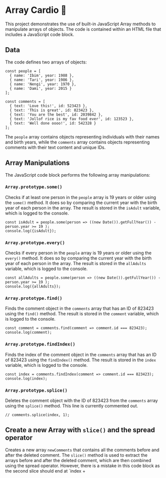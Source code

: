 # Array Cardio 🏁

This project demonstrates the use of built-in JavaScript Array methods to manipulate arrays of objects. The code is contained within an HTML file that includes a JavaScript code block.

## Data

The code defines two arrays of objects:

```
const people = [
  { name: 'Ibim', year: 1988 },
  { name: 'Tari', year: 1986 },
  { name: 'Nengi', year: 1970 },
  { name: 'Dami', year: 2015 }
];

const comments = [
  { text: 'Love this!', id: 523423 },
  { text: 'This is great', id: 823423 },
  { text: 'You are the best', id: 2039842 },
  { text: 'Jollof rice is my fav food ever', id: 123523 },
  { text: 'Well done oooo!', id: 542328 }
];
```

The `people` array contains objects representing individuals with their names and birth years, while the `comments` array contains objects representing comments with their text content and unique IDs.

## Array Manipulations

The JavaScript code block performs the following array manipulations:

### `Array.prototype.some()`

Checks if at least one person in the `people` array is 19 years or older using the `some()` method. It does so by comparing the current year with the birth year of each person in the array. The result is stored in the `isAdult` variable, which is logged to the console.

```
const isAdult = people.some(person => ((new Date()).getFullYear()) - person.year >= 19 );
console.log({isAdult});  
```

### `Array.prototype.every()`

Checks if every person in the `people` array is 19 years or older using the `every()` method. It does so by comparing the current year with the birth year of each person in the array. The result is stored in the `allAdults` variable, which is logged to the console.

```
const allAdults = people.some(person => ((new Date()).getFullYear()) - person.year >= 19 );
console.log({allAdults});
```
### `Array.prototype.find()`

Finds the comment object in the `comments` array that has an ID of 823423 using the `find()` method. The result is stored in the `comment` variable, which is logged to the console.

```
const comment = comments.find(comment => comment.id === 823423);
console.log(comment);
```

### `Array.prototype.findIndex()`

Finds the index of the comment object in the `comments` array that has an ID of 823423 using the `findIndex()` method. The result is stored in the `index` variable, which is logged to the console.

```
const index = comments.findIndex(comment => comment.id === 823423);
console.log(index);
```

### `Array.prototype.splice()`

Deletes the comment object with the ID of 823423 from the `comments` array using the `splice()` method. This line is currently commented out.

```
// comments.splice(index, 1);
```

## Create a new Array with `slice()` and the spread operator

Creates a new array `newComments` that contains all the comments before and after the deleted comment. The `slice()` method is used to extract the arrays before and after the deleted comment, which are then combined using the spread operator. However, there is a mistake in this code block as the second slice should end at `index +

